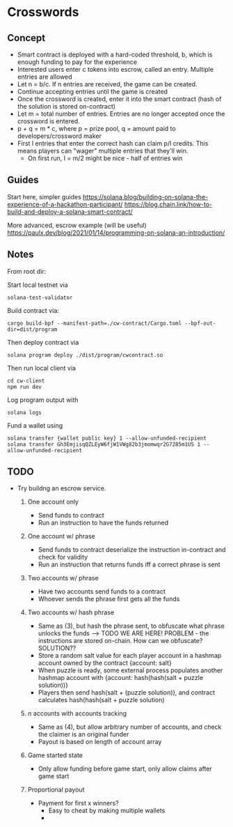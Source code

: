 # Crosswords

## Concept

- Smart contract is deployed with a hard-coded threshold, b, which is enough funding to pay for the experience
- Interested users enter c tokens into escrow, called an entry. Multiple entries are allowed
- Let n = b/c. If n entries are received, the game can be created.
- Continue accepting entries until the game is created
- Once the crossword is created, enter it into the smart contract (hash of the solution is stored on-contract)
- Let m = total number of entries. Entries are no longer accepted once the crossword is entered. 
- p + q = m * c, where p = prize pool, q = amount paid to developers/crossword maker
- First l entries that enter the correct hash can claim p/l credits. This means players can "wager" multiple entries that they'll win.
    - On first run, l = m/2 might be nice - half of entries win


## Guides

Start here, simpler guides
https://solana.blog/building-on-solana-the-experience-of-a-hackathon-participant/
https://blog.chain.link/how-to-build-and-deploy-a-solana-smart-contract/

More advanced, escrow example (will be useful)
https://paulx.dev/blog/2021/01/14/programming-on-solana-an-introduction/


## Notes 

From root dir:

Start local testnet via
```
solana-test-validator
```

Build contract via:
```
cargo build-bpf --manifest-path=./cw-contract/Cargo.toml --bpf-out-dir=dist/program
```


Then deploy contract via
```
solana program deploy ./dist/program/cwcontract.so
```


Then run local client via
```
cd cw-client
npm run dev
```

Log program output with 
```
solana logs
```


Fund a wallet using 
```
solana transfer {wallet public key} 1 --allow-unfunded-recipient
solana transfer Gh3EmjisqQZLEyW6fjW1VWg82b3jmomwqr2G7285m1US 1 --allow-unfunded-recipient
```
## TODO

- Try buildng an escrow service.
    1. One account only
        - Send funds to contract 
        - Run an instruction to have the funds returned
    2. One account w/ phrase
        - Send funds to contract
         deserialize the instruction in-contract and check for validity
        - Run an instruction that returns funds iff a correct phrase is sent
    3. Two accounts w/ phrase
        - Have two accounts send funds to a contract
        - Whoever sends the phrase first gets all the funds
    4. Two accounts w/ hash phrase
        - Same as (3), but hash the phrase sent, to obfuscate what phrase unlocks the funds
    --> TODO WE ARE HERE!
    PROBLEM - the instructions are stored on-chain. How can we obfuscate?
    SOLUTION?? 
        - Store a random salt value for each player account in a hashmap account owned by the contract
            {account: salt}
        - When puzzle is ready, some external process populates another hashmap account with 
            {account: hash(hash(salt + puzzle solution))}
        - Players then send hash(salt + (puzzle solution)), and contract calculates  hash(hash(salt + puzzle solution)
    5. n accounts with accounts tracking
        - Same as (4), but allow arbitrary number of accounts, and check the claimer is an original funder
        - Payout is based on length of account array

    6. Game started state
        - Only allow funding before game start, only allow claims after game start
    
    7. Proportional payout
        - Payment for first x winners? 
            - Easy to cheat by making multiple wallets 
            - 


